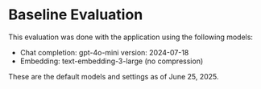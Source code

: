 # Baseline Evaluation

This evaluation was done with the application using the following models:

* Chat completion: gpt-4o-mini version: 2024-07-18
* Embedding: text-embedding-3-large (no compression)

These are the default models and settings as of June 25, 2025.
